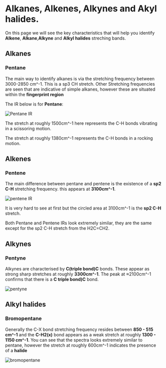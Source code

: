 # Alkanes, Alkenes, Alkynes and Akyl halides.

On this page we will see the key characteristics that will help you identify __Alkene__, __Alkane__,__Alkyne__ and __Alkyl halides__ streching 
bands.

## Alkanes

### Pentane

The main way to identify alkanes is via the stretching frequency between 
3000-2850 cm^-1. This is a sp3 CH stretch.
Other Stretching frequencies are seen that are indicative of simple alkanes, however 
these are situated within the __fingerprint region__ 



The IR below is for __Pentane__:

![Pentane IR](https://live.staticflickr.com/65535/52521925277_b737d95683_c.jpg)

The stretch at roughly 1500cm^-1 here represents the C-H bonds vibrating in a scissoring motion.

The stretch at roughly 1380cm^-1 represents the C-H bonds in a rocking motion.


## Alkenes


### Pentene

The main difference between pentane and pentene is the existence of a 
__sp2 C-H__ stretching frequency. this appears at __3100cm^-1__.

![pentene IR](https://live.staticflickr.com/65535/52522409256_c24aa2a562_c.jpg)

It is very hard to see at first but the circled area at 3100cm^-1 is the __sp2 C-H__ stretch.

Both Pentane and Pentene IRs look extremely similar, they are the same except for the sp2 C-H stretch from the H2C=CH2.


## Alkynes


### Pentyne

Alkynes are characterised by __C(triple bond)C__ bonds. These appear as strong sharp stretches at roughly __3300cm^-1__.
The peak at ≈2100cm^-1 confirms that there is a __C triple bond)C__ bond. 

![pentyne](https://live.staticflickr.com/65535/52522988638_6d35a295e4_c.jpg)

## Alkyl halides

### Bromopentane

Generally the C-X bond stretching frequency resides between __850 - 515 cm^-1__ and the 
 __C-H2(x)__ bond appears as a weak stretch at roughly __1300 - 1150 cm^-1__.
You can see that the spectra looks extremely similar to pentane, however the stretch at roughly 600cm^-1 indicates the
presence of a __halide__

![bromopentane](https://live.staticflickr.com/65535/52523013743_63955193ed_c.jpg)


